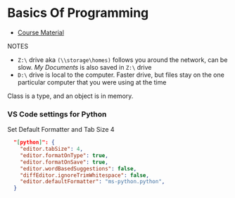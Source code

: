 # Basics Of Programming

- [Course Material](https://gitlab.labranet.jamk.fi/ttc2030/basics-of-programming/-/tree/master/materials)


NOTES
- `Z:\` drive aka `(\\storage\homes)`  follows you around the network, can be slow. _My Documents_ is also saved in `Z:\` drive
- `D:\` drive is local to the computer. Faster drive, but files stay on the one particular computer that you were using at the time



Class is a type, and an object is in memory.


### VS Code settings for Python

Set Default Formatter and Tab Size 4
```json
  "[python]": {
    "editor.tabSize": 4,
    "editor.formatOnType": true,
    "editor.formatOnSave": true,
    "editor.wordBasedSuggestions": false,
    "diffEditor.ignoreTrimWhitespace": false,
    "editor.defaultFormatter": "ms-python.python",
  }
```